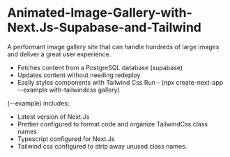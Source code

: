 # Animated-Image-Gallery-with-Next.Js-Supabase-and-Tailwind
A performant image gallery site that can handle hundreds of large images and deliver a great user experience.
- Fetches content from a PostgreSQL database (supabase)
- Updates content without needing redeploy
- Easily styles components with Tailwind Css
Run - (npx create-next-app --example with-tailwindcss gallery)

(--example) includes;
- Latest version of Next.Js
- Prettier configured to format code and organize TailwindCss class names
- Typescript configured for Next.Js
- Tailwind css configured to strip away unused class names.